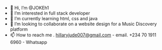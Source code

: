 - 👋 Hi, I’m @JOKEh1
- 👀 I’m interested in full stack developer 
- 🌱 I’m currently learning html, css and java
- 💞️ I’m looking to collaborate on a website design for a Music Discovery platform 
- 📫 How to reach me . hillaryjude007@gmail.com - email. +234 70 1911 6960 - Whatsapp

<!---
JOKEh1/JOKEh1 is a ✨ special ✨ repository because its `README.md` (this file) appears on your GitHub profile.
You can click the Preview link to take a look at your changes.
--->
